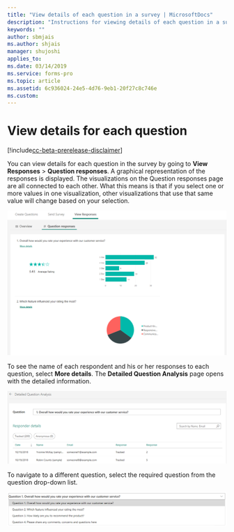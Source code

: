 ```yaml
---
title: "View details of each question in a survey | MicrosoftDocs"
description: "Instructions for viewing details of each question in a survey"
keywords: ""
author: sbmjais
ms.author: shjais
manager: shujoshi
applies_to: 
ms.date: 03/14/2019
ms.service: forms-pro
ms.topic: article
ms.assetid: 6c936024-24e5-4d76-9eb1-20f27c8c746e
ms.custom: 
---
```


# View details for each question

[!include[cc-beta-prerelease-disclaimer](includes/cc-beta-prerelease-disclaimer.md)]

You can view details for each question in the survey by going to **View Responses** &gt; **Question responses**. A graphical representation of the responses is displayed. The visualizations on the Question responses page are all connected to each other. What this means is that if you select one or more values in one visualization, other visualizations that use that same value will change based on your selection.

![Question responses summary](media/ques-responses.png "Question responses summary")

To see the name of each respondent and his or her responses to each question, select **More details**. The **Detailed Question Analysis** page opens with the detailed information.

![Detailed Question Analysis page](media/detail-ques-analysis.png "Detailed Question Analysis page")

To navigate to a different question, select the required question from the question drop-down list.

![Navigate to a different question](media/navigate-ques.png "Navigate to a different question")
